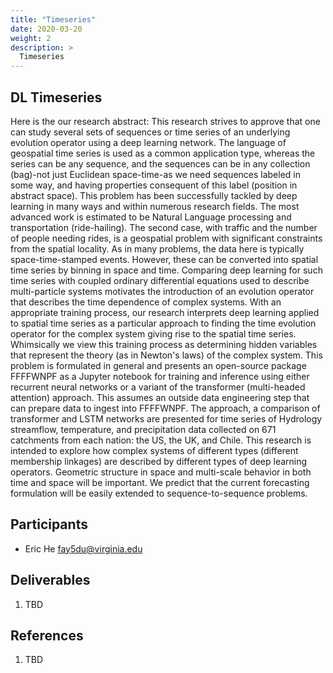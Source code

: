 ```yaml
---
title: "Timeseries"
date: 2020-03-20
weight: 2
description: >
  Timeseries
---
```


## DL Timeseries

Here is the our research abstract:
This research strives to approve that one can study several sets of
sequences or time series of an underlying evolution operator using a
deep learning network. The language of geospatial time series is used
as a common application type, whereas the series can be any sequence,
and the sequences can be in any collection (bag)-not just Euclidean
space-time-as we need sequences labeled in some way, and having
properties consequent of this label (position in abstract space). This
problem has been successfully tackled by deep learning in many ways
and within numerous research fields. The most advanced work is
estimated to be Natural Language processing and transportation
(ride-hailing). The second case, with traffic and the number of people
needing rides, is a geospatial problem with significant constraints
from the spatial locality. As in many problems, the data here is
typically space-time-stamped events. However, these can be converted
into spatial time series by binning in space and time. Comparing deep
learning for such time series with coupled ordinary differential
equations used to describe multi-particle systems motivates the
introduction of an evolution operator that describes the time
dependence of complex systems. With an appropriate training process,
our research interprets deep learning applied to spatial time series
as a particular approach to finding the time evolution operator for
the complex system giving rise to the spatial time series. Whimsically
we view this training process as determining hidden variables that
represent the theory (as in Newton's laws) of the complex system. This
problem is formulated in general and presents an open-source package
FFFFWNPF as a Jupyter notebook for training and inference using either
recurrent neural networks or a variant of the transformer
(multi-headed attention) approach. This assumes an outside data
engineering step that can prepare data to ingest into FFFFWNPF. The
approach, a comparison of transformer and LSTM networks are presented
for time series of Hydrology streamflow, temperature, and
precipitation data collected on 671 catchments from each nation: the
US, the UK, and Chile. This research is intended to explore how
complex systems of different types (different membership linkages) are
described by different types of deep learning operators. Geometric
structure in space and multi-scale behavior in both time and space
will be important. We predict that the current forecasting formulation
will be easily extended to sequence-to-sequence problems.


## Participants

* Eric He <fay5du@virginia.edu> 

## Deliverables

1. TBD

## References

1. TBD

